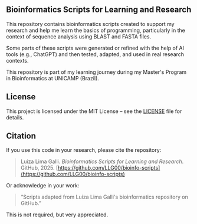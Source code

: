 ## Bioinformatics Scripts for Learning and Research

This repository contains bioinformatics scripts created to support my research and help me learn the basics of programming, particularly in the context of sequence analysis using BLAST and FASTA files.

Some parts of these scripts were generated or refined with the help of AI tools (e.g., ChatGPT) and then tested, adapted, and used in real research contexts.

This repository is part of my learning journey during my Master's Program in Bioinformatics at UNICAMP (Brazil).

## License

This project is licensed under the MIT License – see the [LICENSE](./LICENSE) file for details.

## Citation

If you use this code in your research, please cite the repository:

> Luiza Lima Galli. _Bioinformatics Scripts for Learning and Research_. GitHub, 2025. [https://github.com/LLG00/bioinfo-scripts](https://github.com/LLG00/bioinfo-scripts)

Or acknowledge in your work:  
> “Scripts adapted from Luiza Lima Galli's bioinformatics repository on GitHub.”

This is not required, but very appreciated.

